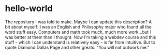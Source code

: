 # hello-world
The repository I was told to make. Maybe I can update this description?
A bit about myself: I was an English and Philosophy major who found all the word stuff easy. Computers and math took much, much more work...but I was better at them than I thought. Now I'm taking a webdev course and this stuff - which I can understand is relatively easy - is far from intuitive. But to quote Diamond Dallas Page and other greats: "You will not outwork me." 
